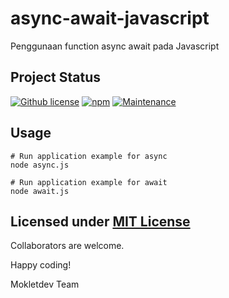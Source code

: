 # async-await-javascript
Penggunaan function async await pada Javascript

## Project Status

[![Github license](https://img.shields.io/badge/-MIT%20License-F37626?style=for-the-badge)](https://raw.githubusercontent.com/mokletdev/async-await-javascript/master/LICENSE)
[![npm](https://img.shields.io/badge/npm-CB3837?style=for-the-badge&logo=npm&logoColor=white)](https://www.npmjs.com/)
[![Maintenance](https://img.shields.io/badge/-Maintained!-green?style=for-the-badge)](https://github.com/mokletdev/async-await-javascript)


## Usage

```
# Run application example for async
node async.js

# Run application example for await
node await.js
```

## Licensed under [MIT License](https://raw.githubusercontent.com/mokletdev/async-await-javascriptasync-await-javascript/master/LICENSE)

Collaborators are welcome.


Happy coding!

Mokletdev Team
